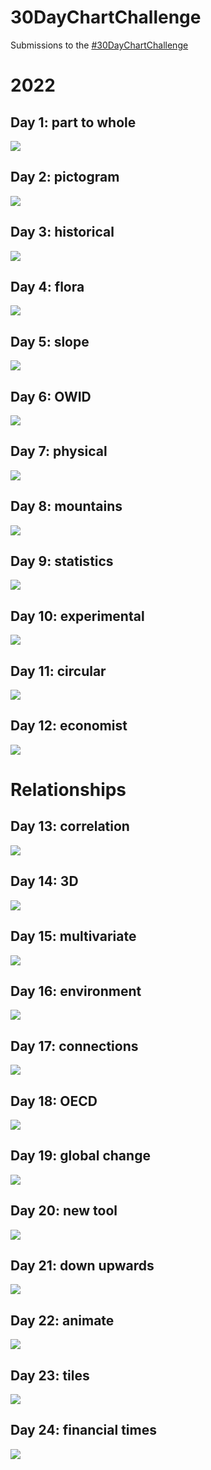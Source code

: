 # 30DayChartChallenge


Submissions to the [#30DayChartChallenge](https://30daychartchallenge.org/)

# 2022
## Day 1: part to whole  
![](Day1-part_to_whole/women_in_parliament.png)  

## Day 2: pictogram  
![](Day2-pictogram/EPL.png)  

## Day 3: historical
![](Day3-historical/Europe.png)  

## Day 4: flora
![](Day4-flora/invasive_species.png)  

## Day 5: slope
![](Day5-slope/extinction_v6.png)  

## Day 6: OWID
![](Day6-OWID/literacy2.png)  

## Day 7: physical
![](Day7-physical/climate_change_effect_birds4.png)  

## Day 8: mountains
![](Day8-mountains/Belgium_alcohol_consumption.png)  

## Day 9: statistics
![](Day9-statistics/supply_chain.png)  

## Day 10: experimental
![](Day10-experimental/elephant6.png)  

## Day 11: circular
![](Day11-circular/languages3.png)  

## Day 12: economist
![](Day12-economist/food_price_index.png)  

# Relationships
## Day 13: correlation
![](Day13-correlation/correlation.png)  

## Day 14: 3D
![](Day14-3D/baby_names_3D6.png)  

## Day 15: multivariate
![](Day15-multivariate/mobile.png)  

## Day 16: environment
![](Day16-environment/emissions2.png) 

## Day 17: connections
![](Day17-connections/water_bodies_eu.png)  

## Day 18: OECD
![](Day18-OECD/land_coverv1.png)  

## Day 19: global change
![](Day19-global_change/unemployment.png)  

## Day 20: new tool
![](Day20-new_tool/NPBJc-change-in-global-fertility-rate.png)  

## Day 21: down upwards
![](Day21-down-upwards/average_height.png)  

## Day 22: animate
![](Day22-animate/gganim.gif)  

## Day 23: tiles
![](Day23-tiles/DPT_immunization1.png)  

## Day 24: financial times
![](Day24-FT/working_age.png)  